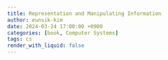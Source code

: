 ```yaml
---
title: Representation and Manipulating Information
author: eunsik-kim
date: 2024-03-24 17:00:00 +0900
categories: [book, Computer Systems]
tags: cs
render_with_liquid: false
---
```



###